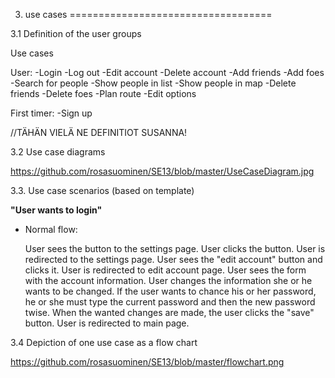 3. use cases
===================================

3.1 Definition of the user groups

Use cases

User:
  -Login
  -Log out
  -Edit account
  -Delete account
  -Add friends
  -Add foes
  -Search for people
  -Show people in list
  -Show people in map
  -Delete friends
  -Delete foes
  -Plan route
  -Edit options

First timer:
  -Sign up
  
//TÄHÄN VIELÄ NE DEFINITIOT SUSANNA!

3.2 Use case diagrams

https://github.com/rosasuominen/SE13/blob/master/UseCaseDiagram.jpg

3.3. Use case scenarios (based on template)

**"User wants to login"**


* Normal flow:

  User sees the button to the settings page.
  User clicks the button.
  User is redirected to the settings page.
  User sees the "edit account" button and clicks it.
  User is redirected to edit account page.
  User sees the form with the account information.
  User changes the information she or he wants to be changed.
  If the user wants to chance his or her password, he or she must type the current
  password and then the new password twise.
  When the wanted changes are made, the user clicks the "save" button.
  User is redirected to main page.

3.4 Depiction of one use case as a flow chart

https://github.com/rosasuominen/SE13/blob/master/flowchart.png
